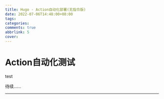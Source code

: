 ```yaml
---
title: Hugo - Action自动化部署(无指令版)
date: 2022-07-06T14:48:00+08:00
tags:
categories: 
comments: true
abbrlink: 5
cover: 
---
```


# Action自动化测试

test

待续......

---
